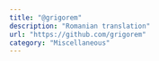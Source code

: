 ```yaml
---
title: "@grigorem"
description: "Romanian translation"
url: "https://github.com/grigorem"
category: "Miscellaneous"
---
```

